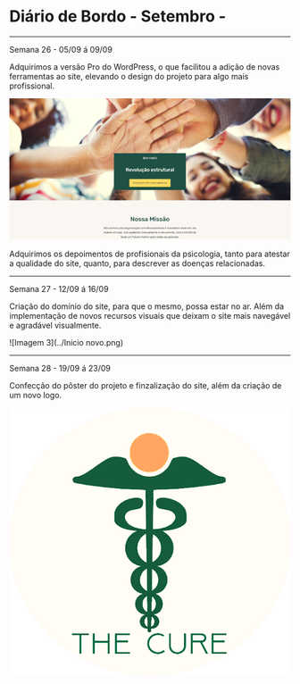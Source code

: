 # Diário de Bordo - Setembro  -
---
Semana 26 - 05/09 á 09/09

Adquirimos a versão Pro do WordPress, o que facilitou a adição de novas ferramentas ao site, elevando o design do projeto para algo mais profissional.

![Imagem 1](../Imagens/MicrosoftTeams-image.png)

Adquirimos os depoimentos de profisionais da psicologia, tanto para atestar a qualidade do site, quanto, para descrever as doenças relacionadas.

---

Semana 27 - 12/09 á 16/09

Criação do domínio do site, para que o mesmo, possa estar no ar. Além da implementação de novos recursos visuais que deixam o site mais navegável e agradável visualmente.

![Imagem 3](../Inicio novo.png)

---

Semana 28 - 19/09 á 23/09

Confecção do pôster do projeto e finzalização do site, além da criação de um novo logo.

![Logo](../Imagens/logo3.png)

